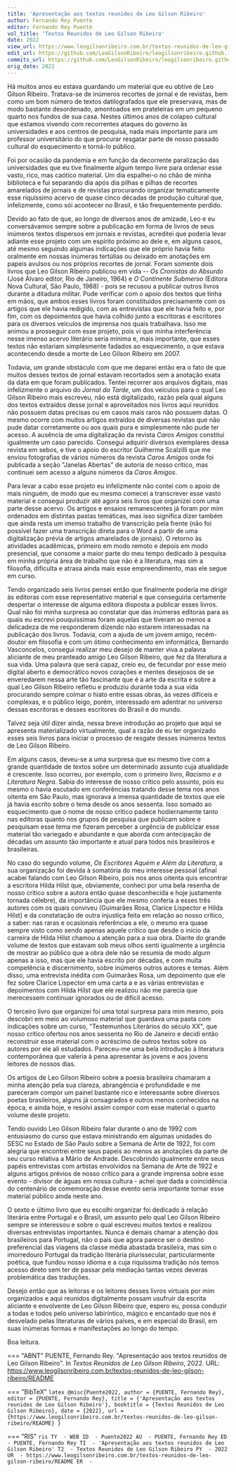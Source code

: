 ```yaml
---
title: 'Apresentação aos textos reunidos de Leo Gilson Ribeiro'
author: Fernando Rey Puente
editor: Fernando Rey Puente
vol_title: 'Textos Reunidos de Leo Gilson Ribeiro'
date: 2022
view_url: https://www.leogilsonribeiro.com.br/textos-reunidos-de-leo-gilson-ribeiro/README
edit_url: https://github.com/LeoGilsonRibeiro/leogilsonribeiro.github.io/edit/main/docs/markdown/textos-reunidos-de-leo-gilson-ribeiro/README.md
commits_url: https://github.com/LeoGilsonRibeiro/leogilsonribeiro.github.io/commits/main/docs/markdown/textos-reunidos-de-leo-gilson-ribeiro/README.md
orig_date: 2022
---
```



Há muitos anos eu estava guardando um material que eu obtive de Leo Gilson Ribeiro. Tratava-se de inúmeros recortes de jornal e de revistas, bem como um bom número de textos datilografados que ele preservava, mas de modo bastante desordenado, amontoados em prateleiras em um pequeno quarto nos fundos de sua casa. Nestes últimos anos de colapso cultural que estamos vivendo com recorrentes ataques do governo às universidades e aos centros de pesquisa, nada mais importante para um professor universitário do que procurar resgatar parte de nosso passado cultural do esquecimento e torná-lo público.

Foi por ocasião da pandemia e em função da decorrente paralização das universidades que eu tive finalmente algum tempo livre para ordenar esse vasto, rico, mas caótico material. Um dia espalhei-o no chão de minha biblioteca e fui separando dia após dia pilhas e pilhas de recortes amarelados de jornais e de revistas procurando organizar tematicamente esse riquíssimo acervo de quase cinco décadas de produção cultural que, infelizmente, como sói acontecer no Brasil, é tão frequentemente perdido.

Devido ao fato de que, ao longo de diversos anos de amizade, Leo e eu conversávamos sempre sobre a publicação em forma de livros de seus inúmeros textos dispersos em jornais e revistas, acreditei que poderia levar adiante esse projeto com um espírito próximo ao dele e, em alguns casos, até mesmo seguindo algumas indicações que ele próprio havia feito oralmente em nossas inúmeras tertúlias ou deixado em anotações em papeis avulsos ou nos próprios recortes de jornal. Foram somente dois livros que Leo Gilson Ribeiro publicou em vida -- *Os Cronistas do Absurdo* (José Álvaro editor, Rio de Janeiro, 1964) e *O Continente Submerso* (Editora Nova Cultural, São Paulo, 1988) - pois se recusou a publicar outros livros durante a ditadura militar. Pude verificar com o apoio dos textos que tinha em mãos, que ambos esses livros foram constituídos precisamente com os artigos que ele havia redigido, com as entrevistas que ele havia feito e, por fim, com os depoimentos que havia colhido junto a escritoras e escritores para os diversos veículos de imprensa nos quais trabalhava. Isso me animou a prosseguir com esse projeto, pois vi que minha interferência nesse imenso acervo literário seria mínima e, mais importante, que esses textos não estariam simplesmente fadados ao esquecimento, o que estava acontecendo desde a morte de Leo Gilson Ribeiro em 2007.

Todavia, um grande obstáculo com que me deparei então era o fato de que muitos desses textos de jornal estavam recortados sem a anotação exata da data em que foram publicados. Tentei recorrer aos arquivos digitais, mas infelizmente o arquivo do *Jornal da Tarde*, um dos veículos para o qual Leo Gilson Ribeiro mais escreveu, não está digitalizado, razão pela qual alguns dos textos extraídos desse jornal e aproveitados nos livros aqui reunidos não possuem datas precisas ou em casos mais raros não possuem datas. O mesmo ocorre com muitos artigos extraídos de diversas revistas que não pude datar corretamente ou aos quais pura e simplesmente não pude ter acesso. A ausência de uma digitalização da revista *Caros Amigos* constitui igualmente um caso parecido. Consegui adquirir diversos exemplares dessa revista em sebos, e tive o apoio do escritor Guilherme Scalzilli que me enviou fotografias de vários números da revista *Caros Amigos* onde foi publicada a seção "Janelas Abertas" de autoria de nosso crítico, mas continuei sem acesso a alguns números da *Caros Amigos*.

Para levar a cabo esse projeto eu infelizmente não contei com o apoio de mais ninguém, de modo que eu mesmo comecei a transcrever esse vasto material e consegui produzir até agora seis livros que organizei com uma parte desse acervo. Os artigos e ensaios remanescentes já foram por mim ordenados em distintas pastas temáticas, mas isso significa dizer também que ainda resta um imenso trabalho de transcrição pela frente (não foi possível fazer uma transcrição direta para o Word a partir de uma digitalização prévia de artigos amarelados de jornais). O retorno às atividades acadêmicas, primeiro em modo remoto e depois em modo presencial, que consome a maior parte do meu tempo dedicado à pesquisa em minha própria área de trabalho que não é a literatura, mas sim a filosofia, dificulta e atrasa ainda mais esse empreendimento, mas ele segue em curso.

Tendo organizado seis livros pensei então que finalmente poderia me dirigir às editoras com esse representativo material e que conseguiria certamente despertar o interesse de alguma editora disposta a publicar esses livros. Qual não foi minha surpresa ao constatar que das inúmeras editoras para as quais eu escrevi pouquíssimas foram aquelas que tiveram ao menos a delicadeza de me responderem dizendo não estarem interessadas na publicação dos livros. Todavia, com a ajuda de um jovem amigo, recém-doutor em filosofia e com um ótimo conhecimento em informática, Bernardo Vasconcelos, consegui realizar meu desejo de manter viva a palavra aliciante de meu pranteado amigo Leo Gilson Ribeiro, que fez da literatura a sua vida. Uma palavra que será capaz, creio eu, de fecundar por esse meio digital aberto e democrático novos corações e mentes desejosos de se enveredarem nessa arte tão fascinante que é a arte da escrita e sobre a qual Leo Gilson Ribeiro refletiu e produziu durante toda a sua vida procurando sempre colmar o hiato entre essas obras, às vezes difíceis e complexas, e o público leigo, porém, interessado em adentrar no universo dessas escritoras e desses escritores do Brasil e do mundo.

Talvez seja útil dizer ainda, nessa breve introdução ao projeto que aqui se apresenta materializado virtualmente, qual a razão de eu ter organizado esses seis livros para iniciar o processo de resgate desses inúmeros textos de Leo Gilson Ribeiro.

Em alguns casos, deveu-se a uma surpresa que eu mesmo tive com a grande quantidade de textos sobre um determinado assunto cuja atualidade é crescente. Isso ocorreu, por exemplo, com o primeiro livro, *Racismo e a Literatura Negra*. Sabia do interesse de nosso crítico pelo assunto, pois eu mesmo o havia escutado em conferências tratando desse tema nos anos oitenta em São Paulo, mas ignorava a imensa quantidade de textos que ele já havia escrito sobre o tema desde os anos sessenta. Isso somado ao esquecimento que o nome de nosso crítico padece hodiernamente tanto nas editoras quanto nos grupos de pesquisa que publicam sobre e pesquisam esse tema me fizeram perceber a urgência de publicizar esse material tão variegado e abundante e que aborda com antecipação de décadas um assunto tão importante e atual para todos nós brasileiros e brasileiras.

No caso do segundo volume, *Os Escritores Aquém e Além da Literatura*, a sua organização foi devida à somatória do meu interesse pessoal (afinal acabei falando com Leo Gilson Ribeiro, pois nos anos oitenta quis encontrar a escritora Hilda Hilst que, obviamente, conheci por uma bela resenha de nosso crítico sobre a autora então quase desconhecida e hoje justamente tornada célebre), da importância que ele mesmo conferia a esses três autores com os quais conviveu (Guimarães Rosa, Clarice Lispector e Hilda Hilst) e da constatação de outra injustiça feita em relação ao nosso crítico, a saber: nas raras e ocasionais referências a ele, o mesmo era quase sempre visto como sendo apenas aquele crítico que desde o início da carreira de Hilda Hilst chamou a atenção para a sua obra. Diante do grande volume de textos que estavam sob meus olhos senti igualmente a urgência de mostrar ao público que a obra dele não se resumia de modo algum apenas a isso, mas que ele havia escrito por décadas, e com muita competência e discernimento, sobre inúmeros outros autores e temas. Além disso, uma entrevista inédita com Guimarães Rosa, um depoimento que ele fez sobre Clarice Lispector em uma carta a e as várias entrevistas e depoimentos com Hilda Hilst que ele realizou não me parecia que merecessem continuar ignorados ou de difícil acesso.

O terceiro livro que organizei foi uma total surpresa para mim mesmo, pois descobri em meio ao volumoso material que guardava uma pasta com indicações sobre um curso, "Testemunhos Literários do século XX", que nosso crítico ofertou nos anos sessenta no Rio de Janeiro e decidi então reconstruir esse material com o acréscimo de outros textos sobre os autores por ele ali estudados. Pareceu-me uma bela introdução à literatura contemporânea que valeria à pena apresentar às jovens e aos jovens leitores de nossos dias.

Os artigos de Leo Gilson Ribeiro sobre a poesia brasileira chamaram a minha atenção pela sua clareza, abrangência e profundidade e me pareceram compor um painel bastante rico e interessante sobre diversos poetas brasileiros, alguns já consagrados e outros menos conhecidos na época, e ainda hoje, e resolvi assim compor com esse material o quarto volume deste projeto.

Tendo ouvido Leo Gilson Ribeiro falar durante o ano de 1992 com entusiasmo do curso que estava ministrando em algumas unidades do SESC no Estado de São Paulo sobre a Semana de Arte de 1922, foi com alegria que encontrei entre seus papeis ao menos as anotações da parte de seu curso relativa a Mário de Andrade. Descobrindo igualmente entre seus papéis entrevistas com artistas envolvidos na Semana de Arte de 1922 e alguns artigos prévios de nosso crítico para a grande imprensa sobre esse evento - divisor de águas em nossa cultura - achei que dada a coincidência do centenário de comemoração desse evento seria importante tornar esse material público ainda neste ano.

O sexto e último livro que eu escolhi organizar foi dedicado à relação literária entre Portugal e o Brasil, um assunto pelo qual Leo Gilson Ribeiro sempre se interessou e sobre o qual escreveu muitos textos e realizou diversas entrevistas importantes. Nunca é demais chamar a atenção dos brasileiros para Portugal, não o país que agora parece ser o destino preferencial das viagens da classe média abastada brasileira, mas sim o imorredouro Portugal da tradição literária plurissecular, particularmente poética, que fundou nosso idioma e a cuja riquíssima tradição nós temos acesso direto sem ter de passar pela mediação tantas vezes deveras problemática das traduções.

Desejo então que as leitoras e os leitores desses livros virtuais por mim organizados e aqui reunidos digitalmente possam usufruir da escrita aliciante e envolvente de Leo Gilson Ribeiro que, espero eu, possa conduzir a todas e todos pelo universo labiríntico, mágico e encantado que nos é desvelado pelas literaturas de vários países, e em especial do Brasil, em suas inúmeras formas e manifestações ao longo do tempo.

Boa leitura.


=== "ABNT"
    PUENTE, Fernando Rey. "Apresentação aos textos reunidos de Leo Gilson Ribeiro". In <em>Textos Reunidos de Leo Gilson Ribeiro</em>, 2022. URL: <a href="stable_url">https://www.leogilsonribeiro.com.br/textos-reunidos-de-leo-gilson-ribeiro/README</a>

=== "BibTeX"
    ```latex
    @misc{Puente2022,
    author = {PUENTE, Fernando Rey},
    editor = {PUENTE, Fernando Rey},
    title = {'Apresentação aos textos reunidos de Leo Gilson Ribeiro'},
    booktitle = {Textos Reunidos de Leo Gilson Ribeiro},
    date = {2022},
    url = {https://www.leogilsonribeiro.com.br/textos-reunidos-de-leo-gilson-ribeiro/README}
    }
    ```

=== "RIS"
    ```ris
    TY  - WEB
    ID  - Puente2022
    AU  - PUENTE, Fernando Rey
    ED  - PUENTE, Fernando Rey
    TI  - 'Apresentação aos textos reunidos de Leo Gilson Ribeiro'
    T2  - Textos Reunidos de Leo Gilson Ribeiro
    PY  - 2022
    UR  - https://www.leogilsonribeiro.com.br/textos-reunidos-de-leo-gilson-ribeiro/README
    ER  - 
    ```
